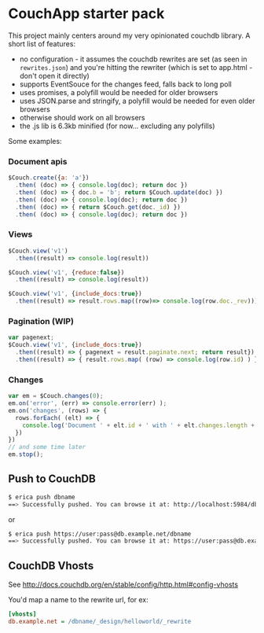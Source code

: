 # CouchApp starter pack

This project mainly centers around my very opinionated couchdb library. A short list of features:

 * no configuration - it assumes the couchdb rewrites are set (as seen in `rewrites.json`) and
you're hitting the rewriter (which is set to app.html - don't open it directly)
 * supports EventSouce for the changes feed, falls back to long poll
 * uses promises, a polyfill would be needed for older browsers
 * uses JSON.parse and stringify, a polyfill would be needed for even older browsers
 * otherwise should work on all browsers
 * the .js lib is 6.3kb minified (for now… excluding any polyfills)

Some examples:

### Document apis

```javascript
$Couch.create({a: 'a'})
  .then( (doc) => { console.log(doc); return doc })
  .then( (doc) => { doc.b = 'b'; return $Couch.update(doc) })
  .then( (doc) => { console.log(doc); return doc })
  .then( (doc) => { return $Couch.get(doc._id) })
  .then( (doc) => { console.log(doc); return doc })
```

### Views

```javascript
$Couch.view('v1')
  .then((result) => console.log(result))

$Couch.view('v1', {reduce:false})
  .then((result) => console.log(result))

$Couch.view('v1', {include_docs:true})
  .then((result) => result.rows.map((row)=> console.log(row.doc._rev)))
```

### Pagination (WIP)

```javascript
var pagenext;
$Couch.view('v1', {include_docs:true})
  .then((result) => { pagenext = result.paginate.next; return result})
  .then((result) => { result.rows.map( (row) => console.log(row.id) ) })
```

### Changes

```javascript
var em = $Couch.changes(0);
em.on('error', (err) => console.error(err) );
em.on('changes', (rows) => {
  rows.forEach( (elt) => {
    console.log('Document ' + elt.id + ' with ' + elt.changes.length + ' changes.')
  })
})
// and some time later
em.stop();
```

## Push to CouchDB

```bash
$ erica push dbname
==> Successfully pushed. You can browse it at: http://localhost:5984/dbname/_design/helloworld/_rewrite/
```
or
```bash
$ erica push https://user:pass@db.example.net/dbname
==> Successfully pushed. You can browse it at: https://user:pass@db.example.net/dbname/_design/helloworld/_rewrite/
```

## CouchDB Vhosts

See http://docs.couchdb.org/en/stable/config/http.html#config-vhosts

You'd map a name to the rewrite url, for ex:

```ini
[vhosts]
db.example.net = /dbname/_design/helloworld/_rewrite
```
